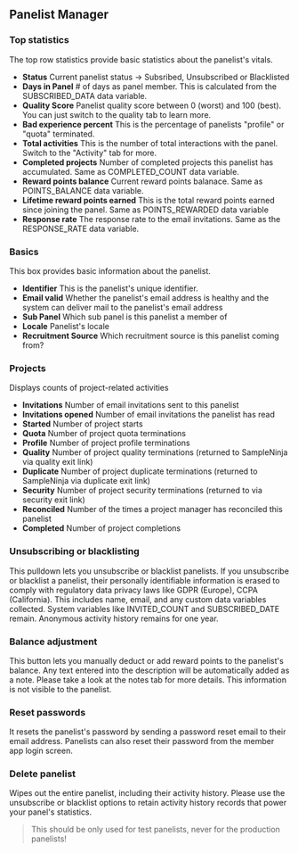 ## Panelist Manager

### Top statistics
The top row statistics provide basic statistics about the panelist's vitals.

- **Status** Current panelist status -> Subsribed, Unsubscribed or Blacklisted
- **Days in Panel** # of days as panel member. This is calculated from the SUBSCRIBED_DATA data variable.
- **Quality Score** Panelist quality score between 0 (worst) and 100 (best). You can just switch to the quality tab to learn more.
- **Bad experience percent** This is the percentage of panelists "profile" or "quota" terminated.
- **Total activities** This is the number of total interactions with the panel. Switch to the "Activity" tab for more.
- **Completed projects** Number of completed projects this panelist has accumulated. Same as COMPLETED_COUNT data variable.
- **Reward points balance** Current reward points balanace. Same as POINTS_BALANCE data variable.
- **Lifetime reward points earned** This is the total reward points earned since joining the panel. Same as POINTS_REWARDED data variable
- **Response rate** The response rate to the email invitations. Same as the RESPONSE_RATE data variable.

### Basics
This box provides basic information about the panelist.

- **Identifier** This is the panelist's unique identifier.
- **Email valid** Whether the panelist's email address is healthy and the system can deliver mail to the panelist's email address
- **Sub Panel** Which sub panel is this panelist a member of
- **Locale** Panelist's locale
- **Recruitment Source** Which recruitment source is this panelist coming from?

### Projects
Displays counts of project-related activities
- **Invitations** Number of email invitations sent to this panelist
- **Invitations opened** Number of email invitations the panelist has read
- **Started** Number of project starts
- **Quota** Number of project quota terminations
- **Profile** Number of project profile terminations
- **Quality** Number of project quality terminations (returned to SampleNinja via quality exit link)
- **Duplicate** Number of project duplicate terminations (returned to SampleNinja via duplicate exit link)
- **Security** Number of project security terminations (returned to via security exit link)
- **Reconciled** Number of the times a project manager has reconciled this panelist
- **Completed** Number of project completions

### Unsubscribing or blacklisting
This pulldown lets you unsubscribe or blacklist panelists. If you unsubscribe or blacklist a panelist, their personally identifiable information is erased to comply with regulatory data privacy laws like GDPR (Europe), CCPA (California). This includes name, email, and any custom data variables collected. System variables like INVITED_COUNT and SUBSCRIBED_DATE remain. Anonymous activity history remains for one year. 

### Balance adjustment
This button lets you manually deduct or add reward points to the panelist's balance. Any text entered into the description will be automatically added as a note. Please take a look at the notes tab for more details. This information is not visible to the panelist.

### Reset passwords
It resets the panelist's password by sending a password reset email to their email address. Panelists can also reset their password from the member app login screen.

### Delete panelist
Wipes out the entire panelist, including their activity history. Please use the unsubscribe or blacklist options to retain activity history records that power your panel's statistics.

> This should be only used for test panelists, never for the production panelists! 

